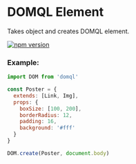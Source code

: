 # DOMQL Element
Takes object and creates DOMQL element.

[![npm version](https://badge.fury.io/js/%40domql%2Felement.svg)](https://badge.fury.io/js/%40domql%2Felement)

### Example:
```javascript
import DOM from 'domql'

const Poster = {
  extends: [Link, Img],
  props: {
    boxSize: [100, 200],
    borderRadius: 12,
    padding: 16,
    background: '#fff'
  }
}

DOM.create(Poster, document.body)
```